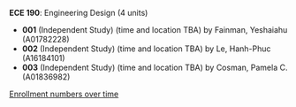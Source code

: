 **ECE 190**: Engineering Design (4 units)

- **001** (Independent Study) (time and location TBA) by Fainman, Yeshaiahu (A01782228)
- **002** (Independent Study) (time and location TBA) by Le, Hanh-Phuc (A16184101)
- **003** (Independent Study) (time and location TBA) by Cosman, Pamela C. (A01836982)

[Enrollment numbers over time](./ECE190.tsv)
